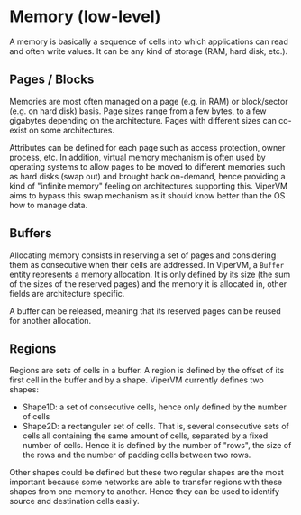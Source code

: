 # Memory (low-level)

A memory is basically a sequence of cells into which applications can read and
often write values. It can be any kind of storage (RAM, hard disk, etc.).

## Pages / Blocks

Memories are most often managed on a page (e.g. in RAM) or block/sector (e.g.
on hard disk) basis. Page sizes range from a few bytes, to a few gigabytes
depending on the architecture. Pages with different sizes can co-exist on some
architectures.

Attributes can be defined for each page such as access protection, owner
process, etc. In addition, virtual memory mechanism is often used by operating
systems to allow pages to be moved to different memories such as hard disks
(swap out) and brought back on-demand, hence providing a kind of "infinite
memory" feeling on architectures supporting this. ViperVM aims to bypass this
swap mechanism as it should know better than the OS how to manage data.

## Buffers

Allocating memory consists in reserving a set of pages and considering them as
consecutive when their cells are addressed. In ViperVM, a `Buffer` entity
represents a memory allocation. It is only defined by its size (the sum of the
sizes of the reserved pages) and the memory it is allocated in, other fields
are architecture specific.

A buffer can be released, meaning that its reserved pages can be reused for
another allocation.

## Regions

Regions are sets of cells in a buffer. A region is defined by the offset of its
first cell in the buffer and by a shape. ViperVM currently defines two shapes:
* Shape1D: a set of consecutive cells, hence only defined by the number of cells
* Shape2D: a rectanguler set of cells. That is, several consecutive sets of
  cells all containing the same amount of cells, separated by a fixed number of
  cells. Hence it is defined by the number of "rows", the size of the rows and
  the number of padding cells between two rows.

Other shapes could be defined but these two regular shapes are the most
important because some networks are able to transfer regions with these shapes
from one memory to another. Hence they can be used to identify source and
destination cells easily.

